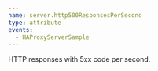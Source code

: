 ```yaml
---
name: server.http500ResponsesPerSecond
type: attribute
events:
  - HAProxyServerSample
---
```


HTTP responses with 5xx code per second.